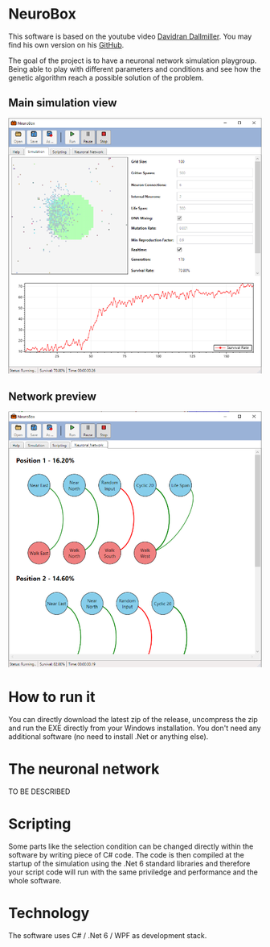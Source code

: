 # NeuroBox

This software is based on the youtube video [Davidran Dallmiller](https://www.youtube.com/watch?v=N3tRFayqVtk).
You may find his own version on his [GitHub](https://github.com/davidrmiller/biosim4).

The goal of the project is to have a neuronal network simulation playgroup. Being able to play with different
parameters and conditions and see how the genetic algorithm reach a possible solution of the problem.

## Main simulation view
![Main simulation view](/images/sim_1.png)

## Network preview
![Network preview](/images/sim_2.png)

# How to run it
You can directly download the latest zip of the release, uncompress the zip and run the EXE directly from your
Windows installation. You don't need any additional software (no need to install .Net or anything else).

# The neuronal network

TO BE DESCRIBED

# Scripting

Some parts like the selection condition can be changed directly within the software by writing piece of C# code.
The code is then compiled at the startup of the simulation using the .Net 6 standard libraries and therefore your
script code will run with the same priviledge and performance and the whole software.

# Technology

The software uses C# / .Net 6 / WPF as development stack.